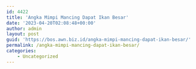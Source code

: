 ```yaml
---
id: 4422
title: 'Angka Mimpi Mancing Dapat Ikan Besar'
date: '2023-04-20T02:08:48+00:00'
author: admin
layout: post
guid: 'https://bos.awn.biz.id/angka-mimpi-mancing-dapat-ikan-besar/'
permalink: /angka-mimpi-mancing-dapat-ikan-besar/
categories:
    - Uncategorized
---
```


